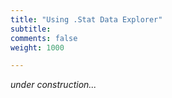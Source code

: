 ```yaml
---
title: "Using .Stat Data Explorer"
subtitle: 
comments: false
weight: 1000

---
```


*under construction...*
